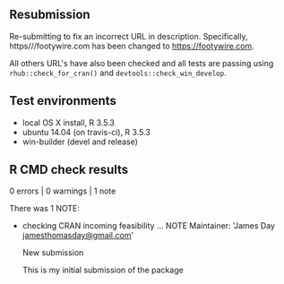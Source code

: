 ## Resubmission
Re-submitting to fix an incorrect URL in description. Specifically, https///footywire.com has been changed to https://footywire.com. 

All others URL's have also been checked and all tests are passing using `rhub::check_for_cran()` and `devtools::check_win_develop`.

## Test environments
* local OS X install, R 3.5.3
* ubuntu 14.04 (on travis-ci), R 3.5.3
* win-builder (devel and release)

## R CMD check results

0 errors | 0 warnings | 1 note

There was 1 NOTE:
* checking CRAN incoming feasibility ... NOTE
  Maintainer: 'James Day <jamesthomasday@gmail.com>'

  New submission
  
  This is my initial submission of the package
